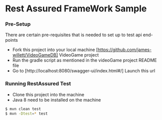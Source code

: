 # Rest Assured FrameWork Sample

### Pre-Setup
There are certain pre-requisites that is needed to set up to test api end-points
  - Fork this project into your local machine 
  [https://github.com/james-willett/VideoGameDB] VideoGame project 
  - Run the gradle script as mentioned in the videoGame project README file
  - Go to [http://localhost:8080/swagger-ui/index.html#/] Launch this url

### Running RestAssured Test

  - Clone this project into the machine
  - Java 8 need to be installed on the machine
  ```sh
$ mvn clean test
$ mvn -Dtest=* test
```